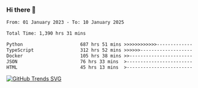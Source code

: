 ### Hi there 👋

<!--START_SECTION:waka-->

```txt
From: 01 January 2023 - To: 10 January 2025

Total Time: 1,390 hrs 31 mins

Python                     687 hrs 51 mins >>>>>>>>>>>>-------------   49.47 %
TypeScript                 312 hrs 52 mins >>>>>>-------------------   22.50 %
Docker                     105 hrs 38 mins >>-----------------------   07.60 %
JSON                       76 hrs 33 mins  >------------------------   05.51 %
HTML                       45 hrs 13 mins  >------------------------   03.25 %
```

<!--END_SECTION:waka-->

[![GitHub Trends SVG](https://api.githubtrends.io/user/svg/IAbuElRuzz/langs)](https://githubtrends.io)
